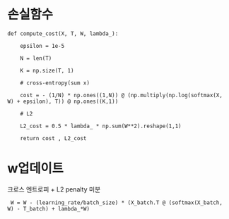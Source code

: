 # 손실함수

    def compute_cost(X, T, W, lambda_):

        epsilon = 1e-5

        N = len(T)

        K = np.size(T, 1)

        # cross-entropy(sum x)

        cost = - (1/N) * np.ones((1,N)) @ (np.multiply(np.log(softmax(X, W) + epsilon), T)) @ np.ones((K,1))

        # L2

        L2_cost = 0.5 * lambda_ * np.sum(W**2).reshape(1,1)

        return cost , L2_cost
    
 
 # w업데이트
 
크로스 엔트로피 + L2 penalty 미분


     W = W - (learning_rate/batch_size) * (X_batch.T @ (softmax(X_batch, W) - T_batch) + lambda_*W)
 

